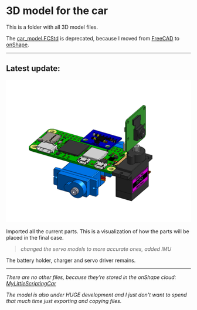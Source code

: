 # 3D model for the car

This is a folder with all 3D model files.

The [car_model.FCStd](./car_model.FCStd) is deprecated,
because I moved from [FreeCAD](https://www.freecadweb.org/)
to [onShape](https://www.onshape.com/en/).

-----------------------------------------------------------

## Latest update:

![image](components.png)

Imported all the current parts. This is a visualization of how the parts will be placed in the final case.

> *changed the servo models to more accurate ones, added IMU*

The battery holder, charger and servo driver remains.

-----------------------------------------------------------

*There are no other files, because they're stored in the onShape cloud: [MyLittleScriptingCar](https://cad.onshape.com/documents/853826ab736a7e89ca60314d/w/e4e5486c53d8f1f4ba14f67f/e/c2fb18a20a1dab14190ffd40)*

*The model is also under HUGE development and I just don't want to spend that much time just exporting and copying files.*
